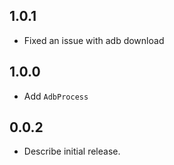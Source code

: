 ## 1.0.1

* Fixed an issue with adb download

## 1.0.0

* Add `AdbProcess`

## 0.0.2

* Describe initial release.
